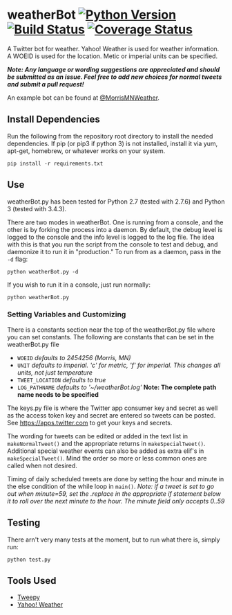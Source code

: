 # weatherBot [![Python Version](https://img.shields.io/badge/python-2.7%2C%203.3%2C%203.4-blue.svg)](https://www.python.org) [![Build Status](https://travis-ci.org/bman4789/weatherBot.svg?branch=master)](https://travis-ci.org/bman4789/weatherBot) [![Coverage Status](https://coveralls.io/repos/bman4789/weatherBot/badge.svg?branch=master)](https://coveralls.io/r/bman4789/weatherBot?branch=master)
A Twitter bot for weather. Yahoo! Weather is used for weather information. A WOEID is used for the location. Metic or imperial units can be specified.

_**Note: Any language or wording suggestions are appreciated and should be submitted as an issue. Feel free to add new choices for normal tweets and submit a pull request!**_

An example bot can be found at [@MorrisMNWeather](https://twitter.com/MorrisMNWeather).

## Install Dependencies
Run the following from the repository root directory to install the needed dependencies. If pip (or pip3 if python 3) is not installed, install it via yum, apt-get, homebrew, or whatever works on your system.
```shell
pip install -r requirements.txt
```

## Use
weatherBot.py has been tested for Python 2.7 (tested with 2.7.6) and Python 3 (tested with 3.4.3).

There are two modes in weatherBot. One is running from a console, and the other is by forking the process into a daemon. By default, the debug level is logged to the console and the info level is logged to the log file. The idea with this is that you run the script from the console to test and debug, and daemonize it to run it in "production." To run from as a daemon, pass in the `-d` flag:
```shell
python weatherBot.py -d
```
If you wish to run it in a console, just run normally:
```shell
python weatherBot.py
```

### Setting Variables and Customizing
There is a constants section near the top of the weatherBot.py file where you can set constants. The following are constants that can be set in the weatherBot.py file
* `WOEID` *defaults to 2454256 (Morris, MN)*
* `UNIT` *defaults to imperial. 'c' for metric, 'f' for imperial. This changes all units, not just temperature*
* `TWEET_LOCATION` *defaults to true*
* `LOG_PATHNAME` *defaults to '~/weatherBot.log'* **Note: The complete path name needs to be specified**

The keys.py file is where the Twitter app consumer key and secret as well as the access token key and secret are entered so tweets can be posted. See https://apps.twitter.com to get your keys and secrets.

The wording for tweets can be edited or added in the text list in `makeNormalTweet()` and the appropriate returns in `makeSpecialTweet()`. Additional special weather events can also be added as extra elif's in `makeSpecialTweet()`. Mind the order so more or less common ones are called when not desired.

Timing of daily scheduled tweets are done by setting the hour and minute in the else condition of the while loop in `main()`. *Note: if a tweet is set to go out when minute=59, set the .replace in the appropriate if statement below it to roll over the next minute to the hour. The minute field only accepts 0..59*

## Testing
There arn't very many tests at the moment, but to run what there is, simply run:
```shell
python test.py
```
## Tools Used
* [Tweepy](https://github.com/tweepy/tweepy)
* [Yahoo! Weather](https://developer.yahoo.com/weather/)
